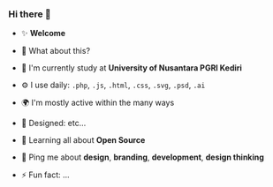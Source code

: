 ### Hi there 👋

- ✨ **Welcome**
- 🍑 What about this?

- 🏢 I'm currently study at **University of Nusantara PGRI Kediri**
- ⚙️ I use daily: `.php`, `.js`, `.html`, `.css`, `.svg`, `.psd`, `.ai`
- 🌍 I'm mostly active within the many ways
- 💅 Designed: etc...
- 🌱 Learning all about **Open Source**
- 💬 Ping me about **design**, **branding**, **development**, **design thinking**
- ⚡️ Fun fact: ...
